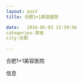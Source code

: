 ```yaml
--- 
layout: post 
title: 合肥1+1美容医院

date:   2016-05-03 13:39:56 
categories:其他  
city:合肥
  
--- 
```

   
合肥1+1美容医院

信息

